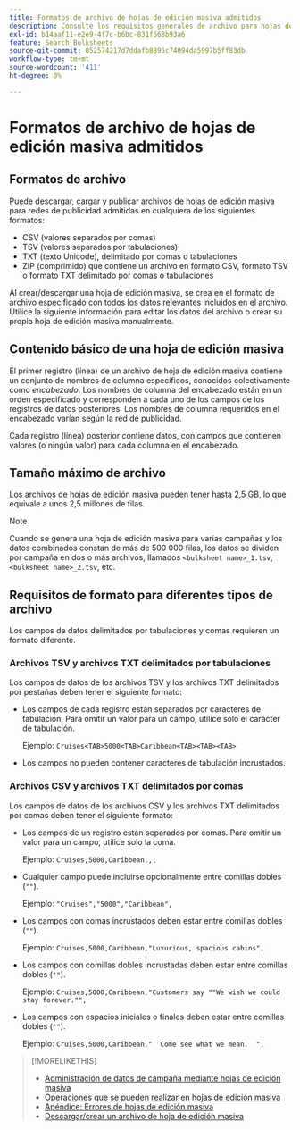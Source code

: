 ```yaml
---
title: Formatos de archivo de hojas de edición masiva admitidos
description: Consulte los requisitos generales de archivo para hojas de edición masiva.
exl-id: b14aaf11-e2e9-4f7c-b6bc-831f668b93a6
feature: Search Bulksheets
source-git-commit: 052574217d7ddafb8895c74094da5997b5ff83db
workflow-type: tm+mt
source-wordcount: '411'
ht-degree: 0%

---
```


# Formatos de archivo de hojas de edición masiva admitidos

## Formatos de archivo

Puede descargar, cargar y publicar archivos de hojas de edición masiva para redes de publicidad admitidas en cualquiera de los siguientes formatos:

* CSV (valores separados por comas)
* TSV (valores separados por tabulaciones)
* TXT (texto Unicode), delimitado por comas o tabulaciones
* ZIP (comprimido) que contiene un archivo en formato CSV, formato TSV o formato TXT delimitado por comas o tabulaciones

Al crear/descargar una hoja de edición masiva, se crea en el formato de archivo especificado con todos los datos relevantes incluidos en el archivo. Utilice la siguiente información para editar los datos del archivo o crear su propia hoja de edición masiva manualmente.

## Contenido básico de una hoja de edición masiva

El primer registro (línea) de un archivo de hoja de edición masiva contiene un conjunto de nombres de columna específicos, conocidos colectivamente como <i>encabezado</i>. Los nombres de columna del encabezado están en un orden especificado y corresponden a cada uno de los campos de los registros de datos posteriores. Los nombres de columna requeridos en el encabezado varían según la red de publicidad.

Cada registro (línea) posterior contiene datos, con campos que contienen valores (o ningún valor) para cada columna en el encabezado.

## Tamaño máximo de archivo

Los archivos de hojas de edición masiva pueden tener hasta 2,5 GB, lo que equivale a unos 2,5 millones de filas.

>[!NOTE]
>
>Cuando se genera una hoja de edición masiva para varias campañas y los datos combinados constan de más de 500 000 filas, los datos se dividen por campaña en dos o más archivos, llamados `<bulksheet name>_1.tsv`, `<bulksheet name>_2.tsv`, etc.

## Requisitos de formato para diferentes tipos de archivo

Los campos de datos delimitados por tabulaciones y comas requieren un formato diferente.

### Archivos TSV y archivos TXT delimitados por tabulaciones

Los campos de datos de los archivos TSV y los archivos TXT delimitados por pestañas deben tener el siguiente formato:

* Los campos de cada registro están separados por caracteres de tabulación. Para omitir un valor para un campo, utilice solo el carácter de tabulación.

  Ejemplo: `Cruises<TAB>5000<TAB>Caribbean<TAB><TAB><TAB>`

* Los campos no pueden contener caracteres de tabulación incrustados.

### Archivos CSV y archivos TXT delimitados por comas

Los campos de datos de los archivos CSV y los archivos TXT delimitados por comas deben tener el siguiente formato:

* Los campos de un registro están separados por comas. Para omitir un valor para un campo, utilice solo la coma.

  Ejemplo: `Cruises,5000,Caribbean,,,`

* Cualquier campo puede incluirse opcionalmente entre comillas dobles (`""`).

  Ejemplo:  `"Cruises","5000","Caribbean",`

* Los campos con comas incrustados deben estar entre comillas dobles (`""`).

  Ejemplo: `Cruises,5000,Caribbean,"Luxurious, spacious cabins",`

* Los campos con comillas dobles incrustadas deben estar entre comillas dobles (`""`).

  Ejemplo: `Cruises,5000,Caribbean,"Customers say ""We wish we could stay forever."",`

* Los campos con espacios iniciales o finales deben estar entre comillas dobles (`""`).

  Ejemplo: `Cruises,5000,Caribbean,"  Come see what we mean.  ",`

>[!MORELIKETHIS]
>
>* [Administración de datos de campaña mediante hojas de edición masiva](../bulksheet-about.md)
>* [Operaciones que se pueden realizar en hojas de edición masiva](bulksheet-operations.md)
>* [Apéndice: Errores de hojas de edición masiva](../bulksheet-errors.md)
>* [Descargar/crear un archivo de hoja de edición masiva](../bulksheet-download.md)
